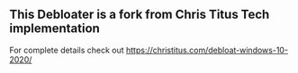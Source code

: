 ## This Debloater is a fork from Chris Titus Tech implementation
For complete details check out https://christitus.com/debloat-windows-10-2020/

